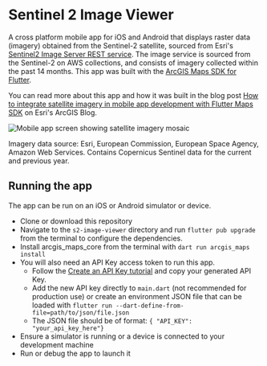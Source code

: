 # Sentinel 2 Image Viewer

A cross platform mobile app for iOS and Android that displays raster data (imagery) obtained from the Sentinel-2 satellite, sourced from Esri's [Sentinel2 Image Server REST service](https://sentinel.arcgis.com/arcgis/rest/services/Sentinel2/ImageServer). The image service is sourced from the Sentinel-2 on AWS collections, and consists of imagery collected within the past 14 months. This app was built with the [ArcGIS Maps SDK for Flutter](https://developers.arcgis.com/flutter/).

You can read more about this app and how it was built in the blog post [How to integrate satellite imagery in mobile app development with Flutter Maps SDK](https://www.esri.com/arcgis-blog/products/sdk-flutter/developers/how-to-integrate-satellite-imagery-in-mobile-app-development-with-flutter-maps-sdk) on Esri's ArcGIS Blog.

![Mobile app screen showing satellite imagery mosaic](https://github.com/user-attachments/assets/33893bbe-759f-416b-9f01-3a1132dd6dbb)

Imagery data source: Esri, European Commission, European Space Agency, Amazon Web Services.
Contains Copernicus Sentinel data for the current and previous year.

## Running the app

The app can be run on an iOS or Android simulator or device. 

- Clone or download this repository
- Navigate to the `s2-image-viewer` directory and run `flutter pub upgrade` from the terminal to configure the dependencies.
- Install arcgis_maps_core from the terminal with `dart run arcgis_maps install`
- You will also need an API Key access token to run this app.
    - Follow the [Create an API Key tutorial](https://developers.arcgis.com/documentation/security-and-authentication/api-key-authentication/tutorials/create-an-api-key/) and copy your generated API Key.
    - Add the new API key directly to `main.dart` (not recommended for production use) or create an environment JSON file that can be loaded with `flutter run --dart-define-from-file=path/to/json/file.json`
    - The JSON file should be of format: `{ "API_KEY": "your_api_key_here"}`
- Ensure a simulator is running or a device is connected to your development machine
- Run or debug the app to launch it


